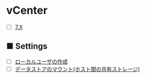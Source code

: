 # vCenter

- [ ] [7.X](7.X)

## ■ Settings
- [ ] [ローカルユーザの作成](add_local_user)
- [ ] [データストアのマウント(ホスト間の共有ストレージ)](mount_shared_datastore)
